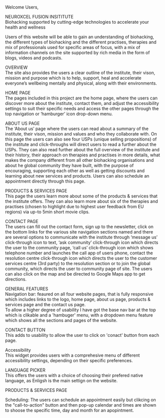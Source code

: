 
Welcome Users,

NEUROXCEL FUSION INSITITUTE </br>
Biohacking supported by cutting-edge technologies to accelerate your health and wellness</br>

Users of this website will be able to gain an understanding of biohacking, the different types of biohacking and the different practises, therapies and mix of professionals used for specific areas of focus, with a mix of information channels on the site supported by rich media in the form of blogs, videos and podcasts.

OVERVIEW</br>
The site also provides the users a clear outline of the institute, their vison, mission and purpose which is to help, support, heal and accelerate everyone’s wellbeing mentally and physical, along with their environments.

HOME PAGE</br>
The pages included in this project are the home page, where the users can discover more about the institute, contact them, and adjust the accessibility settings to suit their specific needs and access the other pages through the top navigation or ‘hamburger’ icon drop-down menu.

ABOUT US PAGE</br>
The ‘About us’ page where the users can read about a summary of the institute, their vison, mission and values and who they collaborate with. On this page the users can also see four USPs (unique selling propositions) of the institute and click-throughs will direct users to  read a further about the USPs.
They can also read further about the full overview of the institute and their history, their approach on therapies and practises in more details, what makes the company different from all other biohacking organisations and about he global community they have built, with the purpose of encouraging, supporting each other as well as getting discounts and learning about new services and products.
Users can also schedule an appointment directly through this page.

PRODUCTS & SERVICES PAGE</br>
This page the users learn more about some of the products & services that the institute offers. They can also learn more about six of the therapies and practises (chosen to highlight due to highest user feedback from EU regions) via up-to 5min short movie clips.

CONTACT PAGE</br>
The users can fill out the contact form, sign up to the newsletter, click on the bottom links for the various site navigation sections named and there are several options to communicate with the institute through ‘message us’ click-through icon to text, ‘ask community’ click-through icon which directs the user to the community page, ‘call us’ click-through icon which shows telephone number and launches the call app of users phone, contact the resolution centre click-through icon which directs the user to the customer services centre (3rd party) to the resolution section or to join the global community, which directs the user to community page of site.
The users can also click on the map and be directed to Google Maps app to get directions.

GENERAL FEATURES<br>
Navigation bar: feaured on all four website pages, that is fully responsive which includes links to the logo, home page, about us page, products & services page and the contact us page.<br>
To allow a higher degree of usability I have got the base nav bar at the top which is clikable and a 'hambuger' menu, with a dropdown menu feature which shows all the sections and pages of the website.

CONTACT BUTTON<br>
This adds to usability to allow the user to click on 'conact' button from each page.

Accessibility<br>
This widget provides users with a comprehesive menu of different accessibility settings, depending on their specific preferences.

LANGUAGE PICKER<br>
This offers the users with a choice of choosing their prefered native language, as Enligsh is the main settign on the website.

PRODUCTS & SERVICES PAGE<br>

Scheduling: The users can schedule an appointment easily but clikcing on the "call-to-action" button and then pop-up calendar and times are shown to shoose the specific time, day and month for an apopintment.

